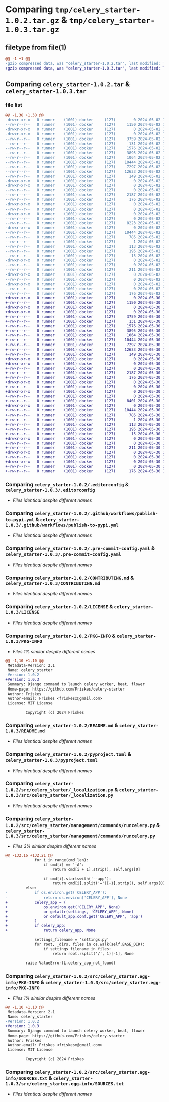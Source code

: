 # Comparing `tmp/celery_starter-1.0.2.tar.gz` & `tmp/celery_starter-1.0.3.tar.gz`

## filetype from file(1)

```diff
@@ -1 +1 @@
-gzip compressed data, was "celery_starter-1.0.2.tar", last modified: Thu May  2 17:18:16 2024, max compression
+gzip compressed data, was "celery_starter-1.0.3.tar", last modified: Thu May 30 15:08:38 2024, max compression
```

## Comparing `celery_starter-1.0.2.tar` & `celery_starter-1.0.3.tar`

### file list

```diff
@@ -1,38 +1,38 @@
-drwxr-xr-x   0 runner    (1001) docker     (127)        0 2024-05-02 17:18:16.436094 celery_starter-1.0.2/
--rw-r--r--   0 runner    (1001) docker     (127)     1150 2024-05-02 17:18:09.000000 celery_starter-1.0.2/.editorconfig
-drwxr-xr-x   0 runner    (1001) docker     (127)        0 2024-05-02 17:18:16.428094 celery_starter-1.0.2/.github/
-drwxr-xr-x   0 runner    (1001) docker     (127)        0 2024-05-02 17:18:16.432094 celery_starter-1.0.2/.github/workflows/
--rw-r--r--   0 runner    (1001) docker     (127)     3759 2024-05-02 17:18:09.000000 celery_starter-1.0.2/.github/workflows/publish-to-pypi.yml
--rw-r--r--   0 runner    (1001) docker     (127)      131 2024-05-02 17:18:09.000000 celery_starter-1.0.2/.gitignore
--rw-r--r--   0 runner    (1001) docker     (127)     1576 2024-05-02 17:18:09.000000 celery_starter-1.0.2/.pre-commit-config.yaml
--rw-r--r--   0 runner    (1001) docker     (127)     3895 2024-05-02 17:18:09.000000 celery_starter-1.0.2/CONTRIBUTING.md
--rw-r--r--   0 runner    (1001) docker     (127)     1064 2024-05-02 17:18:09.000000 celery_starter-1.0.2/LICENSE
--rw-r--r--   0 runner    (1001) docker     (127)    10444 2024-05-02 17:18:16.436094 celery_starter-1.0.2/PKG-INFO
--rw-r--r--   0 runner    (1001) docker     (127)     7297 2024-05-02 17:18:09.000000 celery_starter-1.0.2/README.md
--rw-r--r--   0 runner    (1001) docker     (127)    12633 2024-05-02 17:18:09.000000 celery_starter-1.0.2/pyproject.toml
--rw-r--r--   0 runner    (1001) docker     (127)      149 2024-05-02 17:18:16.436094 celery_starter-1.0.2/setup.cfg
-drwxr-xr-x   0 runner    (1001) docker     (127)        0 2024-05-02 17:18:16.428094 celery_starter-1.0.2/src/
-drwxr-xr-x   0 runner    (1001) docker     (127)        0 2024-05-02 17:18:16.432094 celery_starter-1.0.2/src/celery_starter/
--rw-r--r--   0 runner    (1001) docker     (127)        0 2024-05-02 17:18:09.000000 celery_starter-1.0.2/src/celery_starter/__init__.py
--rw-r--r--   0 runner    (1001) docker     (127)     2187 2024-05-02 17:18:09.000000 celery_starter-1.0.2/src/celery_starter/_localization.py
--rw-r--r--   0 runner    (1001) docker     (127)      176 2024-05-02 17:18:09.000000 celery_starter-1.0.2/src/celery_starter/apps.py
-drwxr-xr-x   0 runner    (1001) docker     (127)        0 2024-05-02 17:18:16.432094 celery_starter-1.0.2/src/celery_starter/management/
--rw-r--r--   0 runner    (1001) docker     (127)        0 2024-05-02 17:18:09.000000 celery_starter-1.0.2/src/celery_starter/management/__init__.py
-drwxr-xr-x   0 runner    (1001) docker     (127)        0 2024-05-02 17:18:16.436094 celery_starter-1.0.2/src/celery_starter/management/commands/
--rw-r--r--   0 runner    (1001) docker     (127)        0 2024-05-02 17:18:09.000000 celery_starter-1.0.2/src/celery_starter/management/commands/__init__.py
--rw-r--r--   0 runner    (1001) docker     (127)     8223 2024-05-02 17:18:09.000000 celery_starter-1.0.2/src/celery_starter/management/commands/runcelery.py
-drwxr-xr-x   0 runner    (1001) docker     (127)        0 2024-05-02 17:18:16.436094 celery_starter-1.0.2/src/celery_starter.egg-info/
--rw-r--r--   0 runner    (1001) docker     (127)    10444 2024-05-02 17:18:16.000000 celery_starter-1.0.2/src/celery_starter.egg-info/PKG-INFO
--rw-r--r--   0 runner    (1001) docker     (127)      785 2024-05-02 17:18:16.000000 celery_starter-1.0.2/src/celery_starter.egg-info/SOURCES.txt
--rw-r--r--   0 runner    (1001) docker     (127)        1 2024-05-02 17:18:16.000000 celery_starter-1.0.2/src/celery_starter.egg-info/dependency_links.txt
--rw-r--r--   0 runner    (1001) docker     (127)      113 2024-05-02 17:18:16.000000 celery_starter-1.0.2/src/celery_starter.egg-info/entry_points.txt
--rw-r--r--   0 runner    (1001) docker     (127)      195 2024-05-02 17:18:16.000000 celery_starter-1.0.2/src/celery_starter.egg-info/requires.txt
--rw-r--r--   0 runner    (1001) docker     (127)       15 2024-05-02 17:18:16.000000 celery_starter-1.0.2/src/celery_starter.egg-info/top_level.txt
-drwxr-xr-x   0 runner    (1001) docker     (127)        0 2024-05-02 17:18:16.436094 celery_starter-1.0.2/tests/
--rw-r--r--   0 runner    (1001) docker     (127)        0 2024-05-02 17:18:09.000000 celery_starter-1.0.2/tests/__init__.py
--rw-r--r--   0 runner    (1001) docker     (127)      211 2024-05-02 17:18:09.000000 celery_starter-1.0.2/tests/conftest.py
-drwxr-xr-x   0 runner    (1001) docker     (127)        0 2024-05-02 17:18:16.436094 celery_starter-1.0.2/tests/management/
--rw-r--r--   0 runner    (1001) docker     (127)        0 2024-05-02 17:18:09.000000 celery_starter-1.0.2/tests/management/__init__.py
-drwxr-xr-x   0 runner    (1001) docker     (127)        0 2024-05-02 17:18:16.436094 celery_starter-1.0.2/tests/management/commands/
--rw-r--r--   0 runner    (1001) docker     (127)        0 2024-05-02 17:18:09.000000 celery_starter-1.0.2/tests/management/commands/__init__.py
--rw-r--r--   0 runner    (1001) docker     (127)      176 2024-05-02 17:18:09.000000 celery_starter-1.0.2/tests/management/commands/test_runcelery.py
+drwxr-xr-x   0 runner    (1001) docker     (127)        0 2024-05-30 15:08:38.890884 celery_starter-1.0.3/
+-rw-r--r--   0 runner    (1001) docker     (127)     1150 2024-05-30 15:08:34.000000 celery_starter-1.0.3/.editorconfig
+drwxr-xr-x   0 runner    (1001) docker     (127)        0 2024-05-30 15:08:38.882884 celery_starter-1.0.3/.github/
+drwxr-xr-x   0 runner    (1001) docker     (127)        0 2024-05-30 15:08:38.886884 celery_starter-1.0.3/.github/workflows/
+-rw-r--r--   0 runner    (1001) docker     (127)     3759 2024-05-30 15:08:34.000000 celery_starter-1.0.3/.github/workflows/publish-to-pypi.yml
+-rw-r--r--   0 runner    (1001) docker     (127)      131 2024-05-30 15:08:34.000000 celery_starter-1.0.3/.gitignore
+-rw-r--r--   0 runner    (1001) docker     (127)     1576 2024-05-30 15:08:34.000000 celery_starter-1.0.3/.pre-commit-config.yaml
+-rw-r--r--   0 runner    (1001) docker     (127)     3895 2024-05-30 15:08:34.000000 celery_starter-1.0.3/CONTRIBUTING.md
+-rw-r--r--   0 runner    (1001) docker     (127)     1064 2024-05-30 15:08:34.000000 celery_starter-1.0.3/LICENSE
+-rw-r--r--   0 runner    (1001) docker     (127)    10444 2024-05-30 15:08:38.890884 celery_starter-1.0.3/PKG-INFO
+-rw-r--r--   0 runner    (1001) docker     (127)     7297 2024-05-30 15:08:34.000000 celery_starter-1.0.3/README.md
+-rw-r--r--   0 runner    (1001) docker     (127)    12633 2024-05-30 15:08:34.000000 celery_starter-1.0.3/pyproject.toml
+-rw-r--r--   0 runner    (1001) docker     (127)      149 2024-05-30 15:08:38.890884 celery_starter-1.0.3/setup.cfg
+drwxr-xr-x   0 runner    (1001) docker     (127)        0 2024-05-30 15:08:38.882884 celery_starter-1.0.3/src/
+drwxr-xr-x   0 runner    (1001) docker     (127)        0 2024-05-30 15:08:38.886884 celery_starter-1.0.3/src/celery_starter/
+-rw-r--r--   0 runner    (1001) docker     (127)        0 2024-05-30 15:08:34.000000 celery_starter-1.0.3/src/celery_starter/__init__.py
+-rw-r--r--   0 runner    (1001) docker     (127)     2187 2024-05-30 15:08:34.000000 celery_starter-1.0.3/src/celery_starter/_localization.py
+-rw-r--r--   0 runner    (1001) docker     (127)      176 2024-05-30 15:08:34.000000 celery_starter-1.0.3/src/celery_starter/apps.py
+drwxr-xr-x   0 runner    (1001) docker     (127)        0 2024-05-30 15:08:38.886884 celery_starter-1.0.3/src/celery_starter/management/
+-rw-r--r--   0 runner    (1001) docker     (127)        0 2024-05-30 15:08:34.000000 celery_starter-1.0.3/src/celery_starter/management/__init__.py
+drwxr-xr-x   0 runner    (1001) docker     (127)        0 2024-05-30 15:08:38.886884 celery_starter-1.0.3/src/celery_starter/management/commands/
+-rw-r--r--   0 runner    (1001) docker     (127)        0 2024-05-30 15:08:34.000000 celery_starter-1.0.3/src/celery_starter/management/commands/__init__.py
+-rw-r--r--   0 runner    (1001) docker     (127)     8401 2024-05-30 15:08:34.000000 celery_starter-1.0.3/src/celery_starter/management/commands/runcelery.py
+drwxr-xr-x   0 runner    (1001) docker     (127)        0 2024-05-30 15:08:38.886884 celery_starter-1.0.3/src/celery_starter.egg-info/
+-rw-r--r--   0 runner    (1001) docker     (127)    10444 2024-05-30 15:08:38.000000 celery_starter-1.0.3/src/celery_starter.egg-info/PKG-INFO
+-rw-r--r--   0 runner    (1001) docker     (127)      785 2024-05-30 15:08:38.000000 celery_starter-1.0.3/src/celery_starter.egg-info/SOURCES.txt
+-rw-r--r--   0 runner    (1001) docker     (127)        1 2024-05-30 15:08:38.000000 celery_starter-1.0.3/src/celery_starter.egg-info/dependency_links.txt
+-rw-r--r--   0 runner    (1001) docker     (127)      113 2024-05-30 15:08:38.000000 celery_starter-1.0.3/src/celery_starter.egg-info/entry_points.txt
+-rw-r--r--   0 runner    (1001) docker     (127)      195 2024-05-30 15:08:38.000000 celery_starter-1.0.3/src/celery_starter.egg-info/requires.txt
+-rw-r--r--   0 runner    (1001) docker     (127)       15 2024-05-30 15:08:38.000000 celery_starter-1.0.3/src/celery_starter.egg-info/top_level.txt
+drwxr-xr-x   0 runner    (1001) docker     (127)        0 2024-05-30 15:08:38.886884 celery_starter-1.0.3/tests/
+-rw-r--r--   0 runner    (1001) docker     (127)        0 2024-05-30 15:08:34.000000 celery_starter-1.0.3/tests/__init__.py
+-rw-r--r--   0 runner    (1001) docker     (127)      211 2024-05-30 15:08:34.000000 celery_starter-1.0.3/tests/conftest.py
+drwxr-xr-x   0 runner    (1001) docker     (127)        0 2024-05-30 15:08:38.886884 celery_starter-1.0.3/tests/management/
+-rw-r--r--   0 runner    (1001) docker     (127)        0 2024-05-30 15:08:34.000000 celery_starter-1.0.3/tests/management/__init__.py
+drwxr-xr-x   0 runner    (1001) docker     (127)        0 2024-05-30 15:08:38.886884 celery_starter-1.0.3/tests/management/commands/
+-rw-r--r--   0 runner    (1001) docker     (127)        0 2024-05-30 15:08:34.000000 celery_starter-1.0.3/tests/management/commands/__init__.py
+-rw-r--r--   0 runner    (1001) docker     (127)      176 2024-05-30 15:08:34.000000 celery_starter-1.0.3/tests/management/commands/test_runcelery.py
```

### Comparing `celery_starter-1.0.2/.editorconfig` & `celery_starter-1.0.3/.editorconfig`

 * *Files identical despite different names*

### Comparing `celery_starter-1.0.2/.github/workflows/publish-to-pypi.yml` & `celery_starter-1.0.3/.github/workflows/publish-to-pypi.yml`

 * *Files identical despite different names*

### Comparing `celery_starter-1.0.2/.pre-commit-config.yaml` & `celery_starter-1.0.3/.pre-commit-config.yaml`

 * *Files identical despite different names*

### Comparing `celery_starter-1.0.2/CONTRIBUTING.md` & `celery_starter-1.0.3/CONTRIBUTING.md`

 * *Files identical despite different names*

### Comparing `celery_starter-1.0.2/LICENSE` & `celery_starter-1.0.3/LICENSE`

 * *Files identical despite different names*

### Comparing `celery_starter-1.0.2/PKG-INFO` & `celery_starter-1.0.3/PKG-INFO`

 * *Files 1% similar despite different names*

```diff
@@ -1,10 +1,10 @@
 Metadata-Version: 2.1
 Name: celery_starter
-Version: 1.0.2
+Version: 1.0.3
 Summary: Django command to launch celery worker, beat, flower
 Home-page: https://github.com/Friskes/celery-starter
 Author: Friskes
 Author-email: Friskes <friskesx@gmail.com>
 License: MIT License
         
         Copyright (c) 2024 Friskes
```

### Comparing `celery_starter-1.0.2/README.md` & `celery_starter-1.0.3/README.md`

 * *Files identical despite different names*

### Comparing `celery_starter-1.0.2/pyproject.toml` & `celery_starter-1.0.3/pyproject.toml`

 * *Files identical despite different names*

### Comparing `celery_starter-1.0.2/src/celery_starter/_localization.py` & `celery_starter-1.0.3/src/celery_starter/_localization.py`

 * *Files identical despite different names*

### Comparing `celery_starter-1.0.2/src/celery_starter/management/commands/runcelery.py` & `celery_starter-1.0.3/src/celery_starter/management/commands/runcelery.py`

 * *Files 3% similar despite different names*

```diff
@@ -132,16 +132,21 @@
             for i in range(cmd_len):
                 if cmd[i] == '-A':
                     return cmd[i + 1].strip(), self.args[0]
 
                 if cmd[i].startswith('--app'):
                     return cmd[i].split('=')[-1].strip(), self.args[0]
         else:
-            if os.environ.get('CELERY_APP'):
-                return os.environ['CELERY_APP'], None
+            celery_app = (
+                os.environ.get('CELERY_APP', None)
+                or getattr(settings, 'CELERY_APP', None)
+                or default_app.conf.get('CELERY_APP', 'app')
+            )
+            if celery_app:
+                return celery_app, None
 
             settings_filename = 'settings.py'
             for root, _dirs, files in os.walk(self.BASE_DIR):
                 if settings_filename in files:
                     return root.rsplit('/', 1)[-1], None
 
         raise ValueError(L.celery_app_not_found)
```

### Comparing `celery_starter-1.0.2/src/celery_starter.egg-info/PKG-INFO` & `celery_starter-1.0.3/src/celery_starter.egg-info/PKG-INFO`

 * *Files 1% similar despite different names*

```diff
@@ -1,10 +1,10 @@
 Metadata-Version: 2.1
 Name: celery_starter
-Version: 1.0.2
+Version: 1.0.3
 Summary: Django command to launch celery worker, beat, flower
 Home-page: https://github.com/Friskes/celery-starter
 Author: Friskes
 Author-email: Friskes <friskesx@gmail.com>
 License: MIT License
         
         Copyright (c) 2024 Friskes
```

### Comparing `celery_starter-1.0.2/src/celery_starter.egg-info/SOURCES.txt` & `celery_starter-1.0.3/src/celery_starter.egg-info/SOURCES.txt`

 * *Files identical despite different names*

